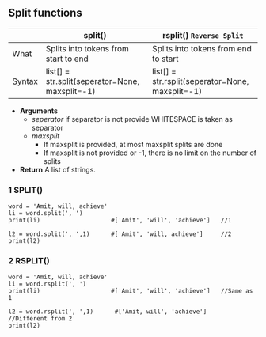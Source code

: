 ## Split functions

| | split() | rsplit() `Reverse Split`|
| --- | --- | --- |
|What|Splits into tokens from start to end|Splits into tokens from end to start|
|Syntax|list[] = str.split(seperator=None, maxsplit=-1)|list[] = str.rsplit(seperator=None, maxsplit=-1) |

- **Arguments**
  - *seperator* if separator is not provide WHITESPACE is taken as separator
  - *maxsplit* 
    - If maxsplit is provided, at most maxsplit splits are done
    - If maxsplit is not provided or -1, there is no limit on the number of splits 
- **Return** A list of strings.

### 1 SPLIT()
```
word = 'Amit, will, achieve'
li = word.split(', ')
print(li)                    #['Amit', 'will', 'achieve']   //1

l2 = word.split(', ',1)      #['Amit', 'will, achieve']     //2
print(l2)
```

### 2 RSPLIT()
```
word = 'Amit, will, achieve'
li = word.rsplit(', ')
print(li)                    #['Amit', 'will', 'achieve']   //Same as 1

l2 = word.rsplit(', ',1)      #['Amit, will', 'achieve']    //Different from 2
print(l2)
```

